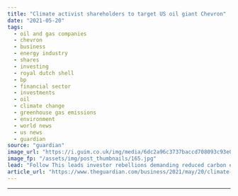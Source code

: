 ```yaml
---
title: "Climate activist shareholders to target US oil giant Chevron"
date: "2021-05-20"
tags: 
  - oil and gas companies
  - chevron
  - business
  - energy industry
  - shares
  - investing
  - royal dutch shell
  - bp
  - financial sector
  - investments
  - oil
  - climate change
  - greenhouse gas emissions
  - environment
  - world news
  - us news
  - guardian
source: "guardian"
image_url: "https://i.guim.co.uk/img/media/6dc2a96c3737baccd708093c93e02477c1ba40cd/0_105_5350_3210/master/5350.jpg?width=460&quality=85&auto=format&fit=max&s=8e888dc291c056a1e8310b3391fe26f3"
image_fp: "/assets/img/post_thumbnails/165.jpg"
lead: "Follow This leads investor rebellions demanding reduced carbon emissions to tackle global heating The climate activist shareholder group that has led investor rebellions at Shell and BP will next week target the US oil major Chevron, with demands to ..."
article_url: "https://www.theguardian.com/business/2021/may/20/climate-activist-shareholders-to-target-us-oil-giant-chevron"
---
```


---

